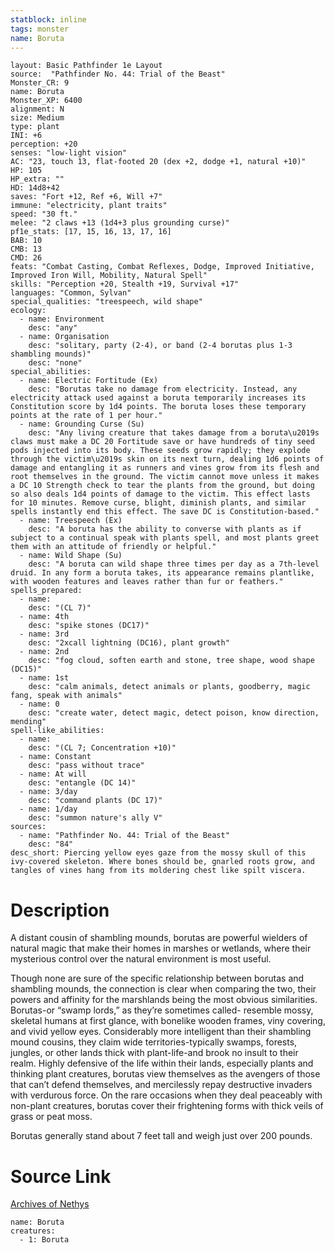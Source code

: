 ```yaml
---
statblock: inline
tags: monster
name: Boruta
---
```

```statblock
layout: Basic Pathfinder 1e Layout
source:  "Pathfinder No. 44: Trial of the Beast"
Monster_CR: 9
name: Boruta
Monster_XP: 6400
alignment: N
size: Medium
type: plant
INI: +6
perception: +20
senses: "low-light vision"
AC: "23, touch 13, flat-footed 20 (dex +2, dodge +1, natural +10)"
HP: 105
HP_extra: ""
HD: 14d8+42
saves: "Fort +12, Ref +6, Will +7"
immune: "electricity, plant traits"
speed: "30 ft."
melee: "2 claws +13 (1d4+3 plus grounding curse)"
pf1e_stats: [17, 15, 16, 13, 17, 16]
BAB: 10
CMB: 13
CMD: 26
feats: "Combat Casting, Combat Reflexes, Dodge, Improved Initiative, Improved Iron Will, Mobility, Natural Spell"
skills: "Perception +20, Stealth +19, Survival +17"
languages: "Common, Sylvan"
special_qualities: "treespeech, wild shape"
ecology:
  - name: Environment
    desc: "any"
  - name: Organisation
    desc: "solitary, party (2-4), or band (2-4 borutas plus 1-3 shambling mounds)"
    desc: "none"
special_abilities:
  - name: Electric Fortitude (Ex)
    desc: "Borutas take no damage from electricity. Instead, any electricity attack used against a boruta temporarily increases its Constitution score by 1d4 points. The boruta loses these temporary points at the rate of 1 per hour."
  - name: Grounding Curse (Su)
    desc: "Any living creature that takes damage from a boruta\u2019s claws must make a DC 20 Fortitude save or have hundreds of tiny seed pods injected into its body. These seeds grow rapidly; they explode through the victim\u2019s skin on its next turn, dealing 1d6 points of damage and entangling it as runners and vines grow from its flesh and root themselves in the ground. The victim cannot move unless it makes a DC 10 Strength check to tear the plants from the ground, but doing so also deals 1d4 points of damage to the victim. This effect lasts for 10 minutes. Remove curse, blight, diminish plants, and similar spells instantly end this effect. The save DC is Constitution-based."
  - name: Treespeech (Ex)
    desc: "A boruta has the ability to converse with plants as if subject to a continual speak with plants spell, and most plants greet them with an attitude of friendly or helpful."
  - name: Wild Shape (Su)
    desc: "A boruta can wild shape three times per day as a 7th-level druid. In any form a boruta takes, its appearance remains plantlike, with wooden features and leaves rather than fur or feathers."
spells_prepared:
  - name:
    desc: "(CL 7)"
  - name: 4th
    desc: "spike stones (DC17)"
  - name: 3rd
    desc: "2xcall lightning (DC16), plant growth"
  - name: 2nd
    desc: "fog cloud, soften earth and stone, tree shape, wood shape (DC15)"
  - name: 1st
    desc: "calm animals, detect animals or plants, goodberry, magic fang, speak with animals"
  - name: 0
    desc: "create water, detect magic, detect poison, know direction, mending"
spell-like_abilities:
  - name:
    desc: "(CL 7; Concentration +10)"
  - name: Constant
    desc: "pass without trace"
  - name: At will
    desc: "entangle (DC 14)"
  - name: 3/day
    desc: "command plants (DC 17)"
  - name: 1/day
    desc: "summon nature's ally V"
sources:
  - name: "Pathfinder No. 44: Trial of the Beast"
    desc: "84"
desc_short: Piercing yellow eyes gaze from the mossy skull of this ivy-covered skeleton. Where bones should be, gnarled roots grow, and tangles of vines hang from its moldering chest like spilt viscera.
```
# Description
A distant cousin of shambling mounds, borutas are powerful wielders of natural magic that make their homes in marshes or wetlands, where their mysterious control over the natural environment is most useful.

Though none are sure of the specific relationship between borutas and shambling mounds, the connection is clear when comparing the two, their powers and affinity for the marshlands being the most obvious similarities. Borutas-or “swamp lords,” as they’re sometimes called- resemble mossy, skeletal humans at first glance, with bonelike wooden frames, viny covering, and vivid yellow eyes. Considerably more intelligent than their shambling mound cousins, they claim wide territories-typically swamps, forests, jungles, or other lands thick with plant-life-and brook no insult to their realm. Highly defensive of the life within their lands, especially plants and thinking plant creatures, borutas view themselves as the avengers of those that can’t defend themselves, and mercilessly repay destructive invaders with verdurous force. On the rare occasions when they deal peaceably with non-plant creatures, borutas cover their frightening forms with thick veils of grass or peat moss.

Borutas generally stand about 7 feet tall and weigh just over 200 pounds.
# Source Link
[Archives of Nethys](https://aonprd.com/MonsterDisplay.aspx?ItemName=Boruta)
```encounter-table
name: Boruta
creatures:
  - 1: Boruta
```
